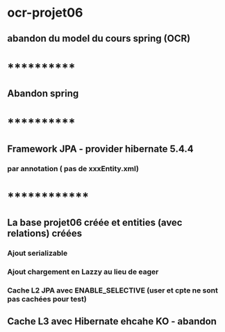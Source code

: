 # ocr-projet06
## abandon du model du cours spring (OCR)
# **********
## Abandon spring
# **********
## Framework JPA - provider hibernate 5.4.4
### par annotation ( pas de xxxEntity.xml)
# ************
## La base projet06 créée et entities (avec relations) créées
### Ajout serializable
### Ajout chargement en Lazzy au lieu de eager
### Cache L2 JPA avec ENABLE_SELECTIVE (user et cpte ne sont pas cachées pour test)
## Cache L3 avec Hibernate ehcahe KO - abandon 



